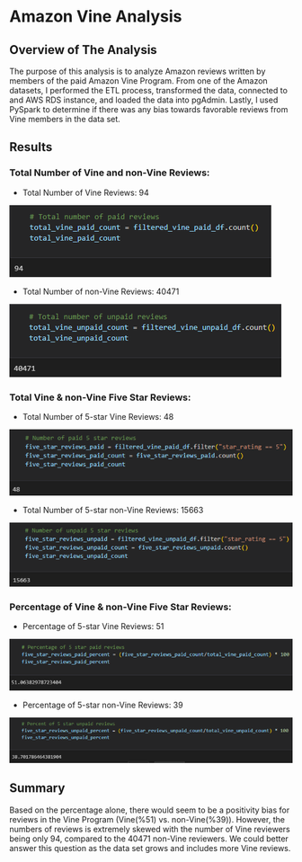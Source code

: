 # Amazon Vine Analysis

## Overview of The Analysis

The purpose of this analysis is to analyze Amazon reviews written by members of the paid Amazon Vine Program. From one of the Amazon datasets, I performed the ETL process, transformed the data, connected to and AWS RDS instance, and loaded the data into pgAdmin. Lastly, I used PySpark to determine if there was any bias towards favorable reviews from Vine members in the data set. 

## Results

### Total Number of Vine and non-Vine Reviews:

- Total Number of Vine Reviews: 94

![total_vine_reviews](Resources/total_vine_reviews.png)

- Total Number of non-Vine Reviews: 40471

![total_unpaid_vine_reviews](Resources/total_unpaid_vine_reviews.png)

### Total Vine & non-Vine Five Star Reviews:

- Total Number of 5-star Vine Reviews: 48

![vine_five_star](Resources/vine_five_star.png)

- Total Number of 5-star non-Vine Reviews: 15663

![nonvine_five_star](Resources/nonvine_five_star.png)

### Percentage of Vine & non-Vine Five Star Reviews:

- Percentage of 5-star Vine Reviews: 51

![vine_percentage](Resources/vine_percentage.png)

- Percentage of 5-star non-Vine Reviews: 39

![nonvine_percentage](Resources/nonvine_percentage.png)

## Summary

Based on the percentage alone, there would seem to be a positivity bias for reviews in the Vine Program (Vine(%51) vs. non-Vine(%39)). However, the numbers of reviews is extremely skewed with the number of Vine reviewers being only 94, compared to the 40471 non-Vine reviewers. We could better answer this question as the data set grows and includes more Vine reviews.

